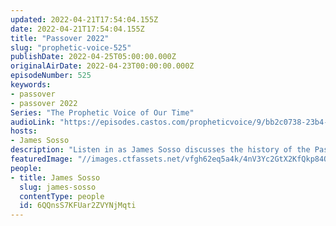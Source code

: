 ```yaml
---
updated: 2022-04-21T17:54:04.155Z
date: 2022-04-21T17:54:04.155Z
title: "Passover 2022"
slug: "prophetic-voice-525"
publishDate: 2022-04-25T05:00:00.000Z
originalAirDate: 2022-04-23T00:00:00.000Z
episodeNumber: 525
keywords:
- passover
- passover 2022
Series: "The Prophetic Voice of Our Time"
audioLink: "https://episodes.castos.com/propheticvoice/9/bb2c0738-23b4-4b01-998d-963efe728b30/04-23-24-22-The-Prophetic-Voice-of-our-Time-mixdown-.mp3"
hosts:
- James Sosso
description: "Listen in as James Sosso discusses the history of the Passover and the significance it has to us as Christians, even today. He breaks down different parts of the celebration and each of their meanings as well as why it is important we continue to remember and celebrate it."
featuredImage: "//images.ctfassets.net/vfgh62eq5a4k/4nV3Yc2GtX2KfQkp84OfV5/96a9b13f141995b3b9dfe052fcf7c195/element5-digital-UD1Y-kE-4RQ-unsplash__1_.jpg"
people:
- title: James Sosso
  slug: james-sosso
  contentType: people
  id: 6QQnsS7KFUar2ZVYNjMqti
---
```

